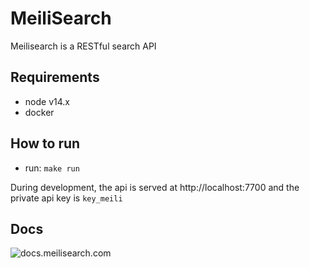 # MeiliSearch

Meilisearch is a RESTful search API

## Requirements

-   node v14.x
-   docker


## How to run

-   run: `make run`

During development, the api is served at http://localhost:7700 and the private api key is `key_meili`


## Docs

![docs.meilisearch.com](https://docs.meilisearch.com/learn/what_is_meilisearch/)
